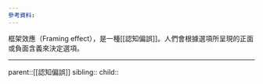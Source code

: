 ```yaml
---
參考資料:
---
```

框架效應（Framing effect），是一種[[認知偏誤]]。人們會根據選項所呈現的正面或負面含義來決定選項。
- - -
parent::[[認知偏誤]]
sibling::
child::